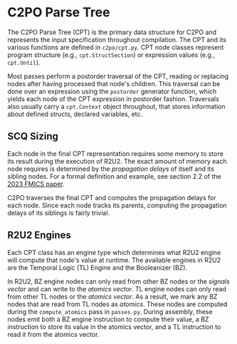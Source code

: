 # C2PO Parse Tree

The C2PO Parse Tree (CPT) is the primary data structure for C2PO and represents the input
specification throughout compilation. The CPT and its various functions are defined in
`c2po/cpt.py`. CPT node classes represent program structure (e.g., `cpt.StructSection`) or
expression values (e.g., `cpt.Until`). 

Most passes perform a postorder traversal of the CPT, reading or replacing nodes after having
processed that node's children. This traversal can be done over an expression using the `postorder`
generator function, which yields each node of the CPT expression in postorder fashion. Traversals
also usually carry a `cpt.Context` object throughout, that stores information about defined structs,
declared variables, etc.

## SCQ Sizing

Each node in the final CPT representation requires some memory to store its result during the
execution of R2U2. The exact amount of memory each node requires is determined by the *propagation
delays* of itself and its sibling nodes. For a formal definition and example, see section 2.2 of the
[2023 FMICS paper](https://research.temporallogic.org/papers/JKJRW23.pdf). 

C2PO traverses the final CPT and computes the propagation delays for each node. Since each node
tracks its parents, computing the propagation delays of its siblings is fairly trivial. 

## R2U2 Engines

Each CPT class has an engine type which determines what R2U2 engine will compute that node's value
at runtime. The available engines in R2U2 are the Temporal Logic (TL) Engine and the Booleanizer (BZ).

In R2U2, BZ engine nodes can only read from other BZ nodes or the *signals vector* and can write to
the *atomics vector*. TL engine nodes can only read from other TL nodes or the *atomics vector*. As
a result, we mark any BZ nodes that are read from TL nodes as *atomics*. These nodes are computed
during the `compute_atomics` pass in `passes.py`. During assembly, these nodes
emit both a BZ engine instruction to compute their value, a BZ instruction to store its value in the
atomics vector, and a TL instruction to read it from the atomics vector.